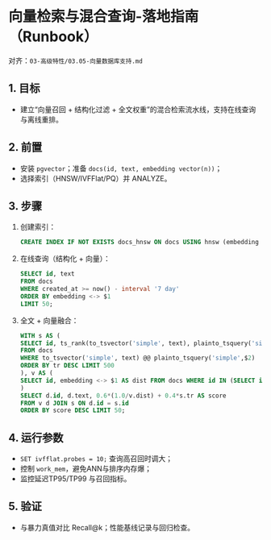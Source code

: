 # 向量检索与混合查询-落地指南（Runbook）

对齐：`03-高级特性/03.05-向量数据库支持.md`

## 1. 目标

- 建立“向量召回 + 结构化过滤 + 全文权重”的混合检索流水线，支持在线查询与离线重排。

## 2. 前置

- 安装 `pgvector`；准备 `docs(id, text, embedding vector(n))`；
- 选择索引（HNSW/IVFFlat/PQ）并 ANALYZE。

## 3. 步骤

1) 创建索引：

    ```sql
    CREATE INDEX IF NOT EXISTS docs_hnsw ON docs USING hnsw (embedding vector_l2_ops) WITH (m=32, ef_construction=200);
    ```

2) 在线查询（结构化 + 向量）：

    ```sql
    SELECT id, text
    FROM docs
    WHERE created_at >= now() - interval '7 day'
    ORDER BY embedding <-> $1
    LIMIT 50;
    ```

3) 全文 + 向量融合：

    ```sql
    WITH s AS (
    SELECT id, ts_rank(to_tsvector('simple', text), plainto_tsquery('simple',$2)) AS tr
    FROM docs
    WHERE to_tsvector('simple', text) @@ plainto_tsquery('simple',$2)
    ORDER BY tr DESC LIMIT 500
    ), v AS (
    SELECT id, embedding <-> $1 AS dist FROM docs WHERE id IN (SELECT id FROM s) ORDER BY dist ASC LIMIT 100
    )
    SELECT d.id, d.text, 0.6*(1.0/v.dist) + 0.4*s.tr AS score
    FROM v d JOIN s ON d.id = s.id
    ORDER BY score DESC LIMIT 50;
    ```

## 4. 运行参数

- `SET ivfflat.probes = 10;` 查询高召回时调大；
- 控制 `work_mem`，避免ANN与排序内存爆；
- 监控延迟TP95/TP99 与召回指标。

## 5. 验证

- 与暴力真值对比 Recall@k；性能基线记录与回归检查。
